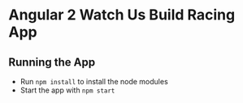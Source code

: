 # Angular 2 Watch Us Build Racing App

## Running the App

 * Run `npm install` to install the node modules
 * Start the app with `npm start`